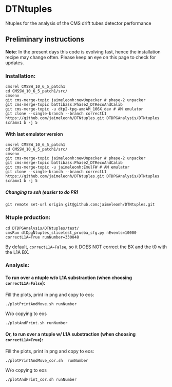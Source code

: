 # DTNtuples
Ntuples for the analysis of the CMS drift tubes detector performance

## Preliminary instructions
**Note**: 
In the present days this code is evolving fast, hence the installation recipe may change often. Please keep an eye on this page to check for updates.

### Installation:
```
cmsrel CMSSW_10_6_5_patch1
cd CMSSW_10_6_5_patch1/src/
cmsenv
git cms-merge-topic jaimeleonh:newUnpacker # phase-2 unpacker
git cms-merge-topic battibass:Phase2_DTRecoAndCalib
git cms-merge-topic -u dtp2-tpg-am:AM_106X_dev # AM emulator
git clone --single-branch --branch correctL1 https://github.com/jaimeleonh/DTNtuples.git DTDPGAnalysis/DTNtuples 
scramv1 b -j 5
```

#### With last emulator version
```
cmsrel CMSSW_10_6_5_patch1
cd CMSSW_10_6_5_patch1/src/
cmsenv
git cms-merge-topic jaimeleonh:newUnpacker # phase-2 unpacker
git cms-merge-topic battibass:Phase2_DTRecoAndCalib
git cms-merge-topic -u jaimeleonh:EmulFW # AM emulator
git clone --single-branch --branch correctL1 https://github.com/jaimeleonh/DTNtuples.git DTDPGAnalysis/DTNtuples 
scramv1 b -j 5
```

##### Changing to ssh (easier to do PR)
```
git remote set-url origin git@github.com:jaimeleonh/DTNtuples.git
```


### Ntuple prduction:
```
cd DTDPGAnalysis/DTNtuples/test/
cmsRun dtDpgNtuples_slicetest_prueba_cfg.py nEvents=10000 correctL1A=True runNumber=330848
```
By default, ```correctL1A=False```, so it DOES NOT correct the BX and the t0 with the L1A BX. 


### Analysis:
#### To run over a ntuple w/o L1A substraction (when choosing ```correctL1A=False```):
Fill the plots, print in png and copy to eos: 
```
./plotPrintAndMove.sh runNumber
```
W/o copying to eos
```
./plotAndPrint.sh runNumber
```
#### Or, to run over a ntuple w/ L1A substraction (when choosing ```correctL1A=True```):
Fill the plots, print in png and copy to eos: 
```
./plotPrintAndMove_cor.sh  runNumber
```
W/o copying to eos
```
./plotAndPrint_cor.sh runNumber
```

